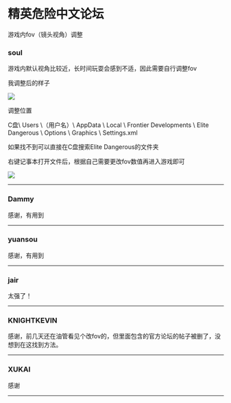 




精英危险中文论坛
=========







 




游戏内fov（镜头视角）调整





### soul



游戏内默认视角比较近，长时间玩耍会感到不适，因此需要自行调整fov  

我调整后的样子  

![](https://qiniu.elitedanger.cn/assets/files/2020-05-19/1589852432-523960-screenshot-0847.bmp)  

调整位置  

C盘\ Users \（用户名）\ AppData \ Local \ Frontier Developments \ Elite Dangerous \ Options \ Graphics \ Settings.xml  

如果找不到可以直接在C盘搜索Elite Dangerous的文件夹  

右键记事本打开文件后，根据自己需要更改fov数值再进入游戏即可  

![](https://qiniu.elitedanger.cn/assets/files/2020-05-19/1589852761-481509-rp7oem-at-ym4hyjzk94ms.png)






---



### Dammy



感谢，有用到






---



### yuansou



感谢，有用到






---



### jair



太强了！






---



### KNIGHTKEVIN



感谢，前几天还在油管看见个改fov的，但里面包含的官方论坛的帖子被删了，没想到在这找到方法。






---



### XUKAI



感谢






---










